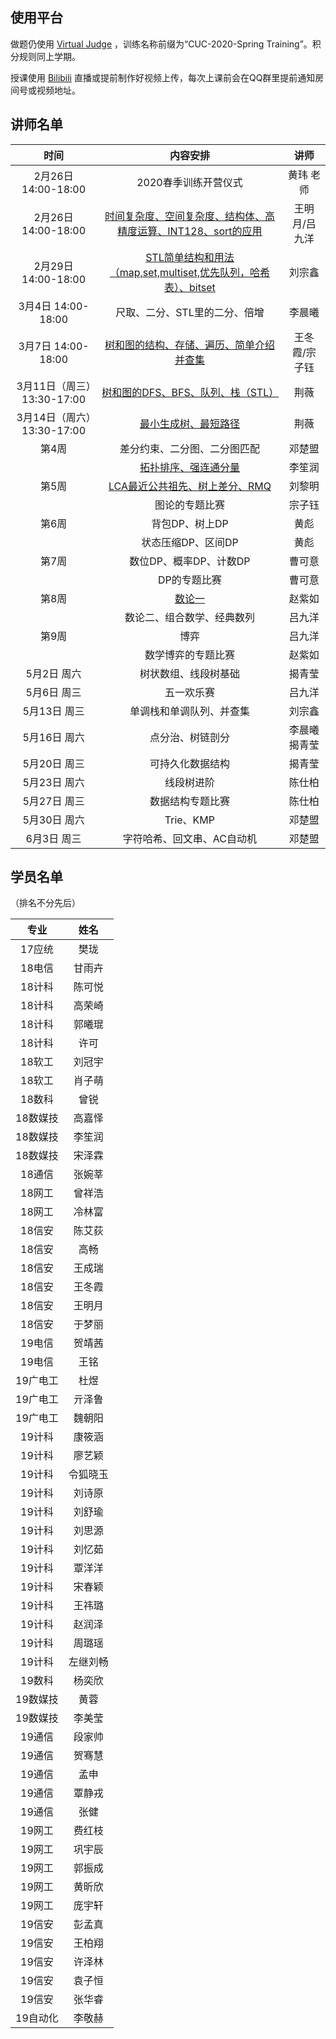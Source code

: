 ## 使用平台
做题仍使用 [Virtual Judge](https://vjudge.net/contest) ，训练名称前缀为“CUC-2020-Spring Training”。积分规则同上学期。

授课使用 [Bilibili](https://www.bilibili.com/) 直播或提前制作好视频上传，每次上课前会在QQ群里提前通知房间号或视频地址。

## 讲师名单
|时间|内容安排|讲师|
|:--:|:--:|:--:|
|2月26日  14:00-18:00|2020春季训练开营仪式|黄玮 老师|
|2月26日   14:00-18:00| [时间复杂度、空间复杂度、结构体、高精度运算、INT128、sort的应用](https://www.bilibili.com/video/av91660459?t=1018) |王明月/吕九洋|
|2月29日   14:00-18:00|[STL简单结构和用法（map,set,multiset,优先队列，哈希表）、bitset](https://blog.csdn.net/Cross_Entropy/article/details/104560014)|刘宗鑫|
|3月4日   14:00-18:00|尺取、二分、STL里的二分、倍增|李晨曦|
|3月7日    14:00-18:00|[树和图的结构、存储、遍历、简单介绍并查集](https://www.bilibili.com/video/av93965143)|王冬霞/宗子钰|
|3月11日（周三）13:30-17:00|[树和图的DFS、BFS、队列、栈（STL）](https://www.bilibili.com/video/av95255042)|荆薇|
|3月14日（周六）13:30-17:00|[最小生成树、最短路径](https://www.bilibili.com/video/av95813313)|荆薇|
|第4周|差分约束、二分图、二分图匹配|邓楚盟|
||[拓扑排序、强连通分量](https://www.bilibili.com/video/av97497855/)|李笙润|
|第5周|[LCA最近公共祖先、树上差分、RMQ](https://www.bilibili.com/video/av95465637)|刘黎明|
||图论的专题比赛|宗子钰|
|第6周|背包DP、树上DP|黄彪|
||状态压缩DP、区间DP|黄彪|
|第7周|数位DP、概率DP、计数DP|曹可意|
||DP的专题比赛|曹可意|
|第8周|[数论一](https://www.bilibili.com/video/BV1ft4y117pj/)|赵紫如|
||数论二、组合数学、经典数列|吕九洋|
|第9周|博弈|吕九洋|
||数学博弈的专题比赛|赵紫如|
|5月2日 周六|树状数组、线段树基础|揭青莹|
|5月6日 周三| 五一欢乐赛 |吕九洋 |
|5月13日 周三|单调栈和单调队列、并查集|刘宗鑫|
|5月16日 周六|点分治、树链剖分|李晨曦 揭青莹|
|5月20日 周三|可持久化数据结构|揭青莹|
|5月23日 周六|线段树进阶|陈仕柏|
|5月27日 周三|数据结构专题比赛|陈仕柏|
|5月30日 周六|Trie、KMP|邓楚盟|
|6月3日 周三|字符哈希、回文串、AC自动机|邓楚盟|

## 学员名单
（排名不分先后）   

|专业|姓名|
|:--:|:--:|
|17应统|樊珑|
|18电信|甘雨卉|
|18计科|陈可悦|
|18计科|高荣崎|
|18计科|郭曦琨|
|18计科|许可|
|18软工|刘冠宇|
|18软工|肖子萌|
|18数科|曾锐|
|18数媒技|高嘉怿|
|18数媒技|李笙润|
|18数媒技|宋泽霖|
|18通信|张婉莘|
|18网工|曾祥浩|
|18网工|冷林富|
|18信安|陈艾荻|
|18信安|高畅|
|18信安|王成瑞|
|18信安|王冬霞|
|18信安|王明月|
|18信安|于梦丽|
|19电信|贺靖茜|
|19电信|王铭|
|19广电工|杜煜|
|19广电工|亓泽鲁|
|19广电工|魏朝阳|
|19计科|康筱涵|
|19计科|廖艺颖|
|19计科|令狐晓玉|
|19计科|刘诗原|
|19计科|刘舒瑜|
|19计科|刘思源|
|19计科|刘忆茹|
|19计科|覃洋洋|
|19计科|宋春颖|
|19计科|王祎璐|
|19计科|赵润泽|
|19计科|周璐瑶|
|19计科|左继刘畅|
|19数科|杨奕欣|
|19数媒技|黄蓉|
|19数媒技|李美莹|
|19通信|段家帅|
|19通信|贺骞慧|
|19通信|孟申|
|19通信|覃静戎|
|19通信|张健|
|19网工|费红枝|
|19网工|巩宇辰|
|19网工|郭振成|
|19网工|黄昕欣|
|19网工|庞宇轩|
|19信安|彭孟真|
|19信安|王柏翔|
|19信安|许泽林|
|19信安|袁子恒|
|19信安|张华睿|
|19自动化|李敬赫|

